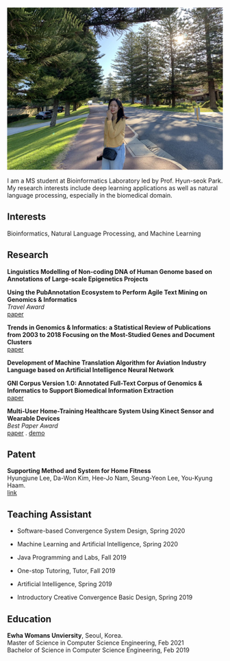 ![Image](./img/main.png)

I am a MS student at Bioinformatics Laboratory led by Prof. Hyun-seok Park.   
My research interests include deep learning applications as well as natural language processing, especially in the biomedical domain.

## Interests

Bioinformatics, Natural Language Processing, and Machine Learning

## Research
**Linguistics Modelling of Non-coding DNA of Human Genome based on Annotations of Large-scale Epigenetics Projects**<br/> 

**Using the PubAnnotation Ecosystem to Perform Agile Text Mining on Genomics & Informatics**<br/>
*Travel Award*<br/>
[paper](https://genominfo.org/upload/pdf/gi-2020-18-2-e13.pdf)

**Trends in Genomics & Informatics: a Statistical Review of Publications from 2003 to 2018 Focusing on the Most-Studied Genes and Document Clusters**<br/>
[paper](https://genominfo.org/upload/pdf/gi-2019-17-3-e25.pdf)

**Development of Machine Translation Algorithm for Aviation Industry Language based on Artificial Intelligence Neural Network**<br/> 

**GNI Corpus Version 1.0: Annotated Full-Text Corpus of Genomics & Informatics to Support Biomedical Information Extraction**<br/>
[paper](https://genominfo.org/upload/pdf/gi-2018-16-3-75.pdf) 

**Multi-User Home-Training Healthcare System Using Kinect Sensor and Wearable Devices**<br/> 
*Best Paper Award*   
[paper](https://drive.google.com/file/d/1UOr8o4n1I96SHbNpzIr14przjWCwSnEy/view?usp=sharing) . [demo](https://www.youtube.com/watch?v=v5fK2L9En_w)

## Patent

**Supporting Method and System for Home Fitness**<br/>
Hyungjune Lee, Da-Won Kim, Hee-Jo Nam, Seung-Yeon Lee, You-Kyung Haam.<br/> 
[link](https://doi.org/10.8080/1020180163201)

## Teaching Assistant

- Software-based Convergence System Design, Spring 2020

- Machine Learning and Artificial Intelligence, Spring 2020

- Java Programming and Labs, Fall 2019
 
- One-stop Tutoring, Tutor, Fall 2019

- Artificial Intelligence, Spring 2019

- Introductory Creative Convergence Basic Design, Spring 2019

## Education

**Ewha Womans Unviersity**, Seoul, Korea.  
Master of Science in Computer Science Engineering, Feb 2021<br/>
Bachelor of Science in Computer Science Engineering, Feb 2019
